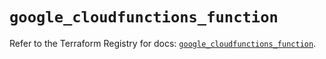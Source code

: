 # `google_cloudfunctions_function`

Refer to the Terraform Registry for docs: [`google_cloudfunctions_function`](https://registry.terraform.io/providers/hashicorp/google/6.33.0/docs/resources/cloudfunctions_function).
